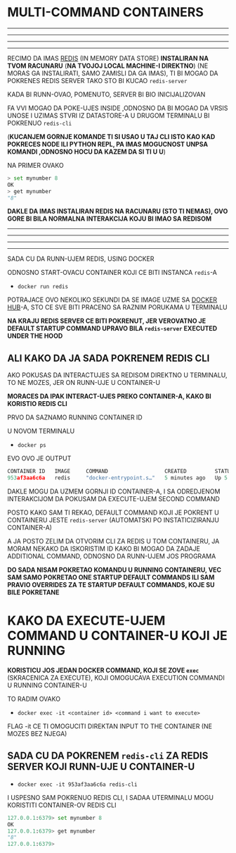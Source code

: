# MULTI-COMMAND CONTAINERS

***
***
***
***

RECIMO DA IMAS [REDIS](https://redis.io/) (IN MEMORY DATA STORE) **INSTALIRAN NA TVOM RACUNARU** (**NA TVOJOJ LOCAL MACHINE-I DIREKTNO**) (NE MORAS GA INSTALIRATI, SAMO ZAMISLI DA GA IMAS), TI BI MOGAO DA POKRENES REDIS SERVER TAKO STO BI KUCAO `redis-server`

KADA BI RUNN-OVAO, POMENUTO, SERVER BI BIO INICIJALIZOVAN

FA VVI MOGAO DA POKE-UJES INSIDE ,ODNOSNO DA BI MOGAO  DA VRSIS UNOSE I UZIMAS STVRI IZ DATASTORE-A U DRUGOM TERMINALU BI POKRENUO `redis-cli`

(**KUCANJEM GORNJE KOMANDE TI SI USAO U TAJ CLI ISTO KAO KAD POKRECES NODE ILI PYTHON REPL, PA IMAS MOGUCNOST UNPSA KOMANDI ,ODNOSNO HOCU DA KAZEM DA SI TI U U**)

NA PRIMER OVAKO

```py
> set mynumber 8
OK
> get mynumber
"8"
```

**DAKLE DA IMAS INSTALIRAN REDIS NA RACUNARU (STO TI NEMAS), OVO GORE BI BILA NORMALNA INTERAKCIJA KOJU BI IMAO SA REDISOM**

***
***
***
***

SADA CU DA RUNN-UJEM REDIS, USING DOCKER

ODNOSNO START-OVACU CONTAINER KOJI CE BITI INSTANCA `redis`-A

- `docker run redis`

POTRAJACE OVO NEKOLIKO SEKUNDI DA SE IMAGE UZME SA [DOCKER HUB](https://hub.docker.com/_/redis/)-A, STO CE SVE BITI PRACENO SA RAZNIM PORUKAMA U TERMINALU

**NA KRAJU REDIS SERVER CE BITI POKRENUT, JER VEROVATNO JE DEFAULT STARTUP COMMAND UPRAVO BILA `redis-server` EXECUTED UNDER THE HOOD**

## ALI KAKO DA JA SADA POKRENEM REDIS CLI

AKO POKUSAS DA INTERACTUJES SA REDISOM DIREKTNO U TERMINALU, TO NE MOZES, JER ON RUNN-UJE U CONTAINER-U

**MORACES DA IPAK INTERACT-UJES PREKO CONTAINER-A, KAKO BI KORISTIO REDIS CLI**

PRVO DA SAZNAMO RUNNING CONTAINER ID

U NOVOM TERMINALU

- `docker ps`

EVO OVO JE OUTPUT

```c
CONTAINER ID   IMAGE     COMMAND                  CREATED         STATUS         PORTS      NAMES
953af3aa6c6a   redis     "docker-entrypoint.s…"   5 minutes ago   Up 5 minutes   6379/tcp   laughing_brahmagupta

```

DAKLE MOGU DA UZMEM GORNJI ID CONTAINER-A, I SA ODREDJENOM INTERAKCIJOM DA POKUSAM DA EXECUTE-UJEM SECOND COMMAND

POSTO KAKO SAM TI REKAO, DEFAULT COMMAND KOJI JE POKRENT U CONTAINERU JESTE `redis-server` (AUTOMATSKI PO INSTATICIZIRANJU CONTAINER-A)

A JA POSTO ZELIM DA OTVORIM CLI ZA REDIS U TOM CONTAINERU, JA MORAM NEKAKO DA ISKORISTIM ID KAKO BI MOGAO DA ZADAJE ADDITIONAL COMMAND, ODNOSNO DA RUNN-UJEM JOS PROGRAMA

**DO SADA NISAM POKRETAO KOMANDU U RUNNING CONTAINERU, VEC SAM SAMO POKRETAO ONE STARTUP DEFAULT COMMANDS ILI SAM PRAVIO OVERRIDES ZA TE STARTUP DEFAULT COMMANDS, KOJE SU BILE POKRETANE**

# KAKO DA EXECUTE-UJEM COMMAND U CONTAINER-U KOJI JE RUNNING

**KORISTICU JOS JEDAN DOCKER COMMAND, KOJI SE ZOVE `exec`** (SKRACENICA ZA EXECUTE), KOJI OMOGUCAVA EXECUTION COMMANDI U RUNNING CONTAINER-U

TO RADIM OVAKO

- `docker exec -it <container id> <command i want to execute>`

FLAG -it CE TI OMOGUCITI DIREKTAN INPUT TO THE CONTAINER (NE MOZES BEZ NJEGA)

## SADA CU DA POKRENEM `redis-cli` ZA REDIS SERVER KOJI RUNN-UJE U CONTAINER-U

- `docker exec -it 953af3aa6c6a redis-cli`

I USPESNO SAM POKRENUO REDIS CLI, I SADAA UTERMINALU MOGU KORISTITI CONTAINER-OV REDIS CLI

```py
127.0.0.1:6379> set mynumber 8
OK
127.0.0.1:6379> get mynumber
"8"
127.0.0.1:6379> 
```